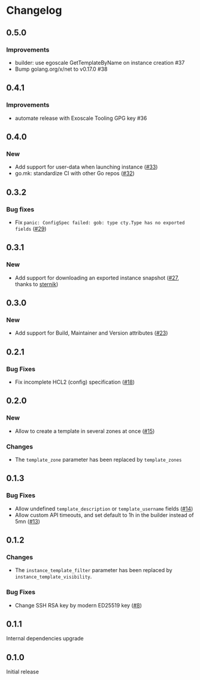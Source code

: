 # Changelog

## 0.5.0

### Improvements

- builder: use egoscale GetTemplateByName on instance creation #37
- Bump golang.org/x/net to v0.17.0 #38

## 0.4.1

### Improvements

- automate release with Exoscale Tooling GPG key #36

## 0.4.0

### New

- Add support for user-data when launching instance ([#33](https://github.com/exoscale/packer-plugin-exoscale/pull/33))
- go.mk: standardize CI with other Go repos ([#32](https://github.com/exoscale/packer-plugin-exoscale/pull/32/))

## 0.3.2

### Bug fixes

- Fix `panic: ConfigSpec failed: gob: type cty.Type has no exported fields` ([#29](https://github.com/exoscale/packer-plugin-exoscale/pull/29))

## 0.3.1

### New

- Add support for downloading an exported instance snapshot ([#27](https://github.com/exoscale/packer-plugin-exoscale/pull/27), thanks to [sternik](https://github.com/sternik))

## 0.3.0

### New

- Add support for Build, Maintainer and Version attributes ([#23](https://github.com/exoscale/packer-plugin-exoscale/pull/23))

## 0.2.1

### Bug Fixes

- Fix incomplete HCL2 (config) specification ([#18](https://github.com/exoscale/packer-plugin-exoscale/pull/18))

## 0.2.0

### New

- Allow to create a template in several zones at once ([#15](https://github.com/exoscale/packer-plugin-exoscale/pull/15))

### Changes

- The `template_zone` parameter has been replaced by `template_zones`

## 0.1.3

### Bug Fixes

- Allow undefined `template_description` or `template_username` fields ([#14](https://github.com/exoscale/packer-plugin-exoscale/pull/14))
- Allow custom API timeouts, and set default to 1h in the builder instead of 5mn ([#13](https://github.com/exoscale/packer-plugin-exoscale/pull/13))

## 0.1.2

### Changes

- The `instance_template_filter` parameter has been replaced by `instance_template_visibility`.

### Bug Fixes

- Change SSH RSA key by modern ED25519 key ([#8](https://github.com/exoscale/packer-plugin-exoscale/pull/8))


## 0.1.1

Internal dependencies upgrade


## 0.1.0

Initial release
